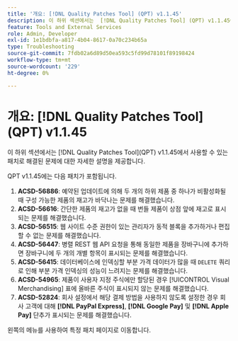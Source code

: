 ```yaml
---
title: '개요: [!DNL Quality Patches Tool] (QPT) v1.1.45'
description: 이 하위 섹션에서는  [!DNL Quality Patches Tool] (QPT) v1.1.45에서 사용할 수 있는 패치로 해결된 문제에 대한 자세한 설명을 제공합니다.
feature: Tools and External Services
role: Admin, Developer
exl-id: 1e1bdbfa-a817-4b04-8617-0a70c234b65a
type: Troubleshooting
source-git-commit: 7fdb02a6d89d50ea593c5fd99d78101f89198424
workflow-type: tm+mt
source-wordcount: '229'
ht-degree: 0%

---
```


# 개요: [!DNL Quality Patches Tool]&#x200B;(QPT) v1.1.45

이 하위 섹션에서는 [!DNL Quality Patches Tool]&#x200B;(QPT) v1.1.45에서 사용할 수 있는 패치로 해결된 문제에 대한 자세한 설명을 제공합니다.

QPT v1.1.45에는 다음 패치가 포함됩니다.

1. **ACSD-56886**: 예약된 업데이트에 의해 두 개의 하위 제품 중 하나가 비활성화될 때 구성 가능한 제품의 재고가 바닥나는 문제를 해결했습니다.
1. **ACSD-56616**: 간단한 제품의 재고가 없을 때 번들 제품이 상점 앞에 재고로 표시되는 문제를 해결했습니다.
1. **ACSD-56515**: 웹 사이트 수준 권한이 있는 관리자가 동적 블록을 추가하거나 편집할 수 없는 문제를 해결했습니다.
1. **ACSD-56447**: 병렬 REST 웹 API 요청을 통해 동일한 제품을 장바구니에 추가하면 장바구니에 두 개의 개별 항목이 표시되는 문제를 해결했습니다.
1. **ACSD-56415**: 데이터베이스에 인덱싱할 부분 가격 데이터가 많을 때 `DELETE` 쿼리로 인해 부분 가격 인덱싱의 성능이 느려지는 문제를 해결했습니다.
1. **ACSD-54965**: 제품이 사용자 지정 주식에만 할당된 경우 [!UICONTROL Visual Merchandising] 표에 올바른 주식이 표시되지 않는 문제를 해결했습니다.
1. **ACSD-52824**: 회사 설정에서 해당 결제 방법을 사용하지 않도록 설정한 경우 회사 고객에 대해 **[!DNL PayPal Express]**, **[!DNL Google Pay]** 및 **[!DNL Apple Pay]** 단추가 표시되는 문제를 해결했습니다.

왼쪽의 메뉴를 사용하여 특정 패치 페이지로 이동합니다.
